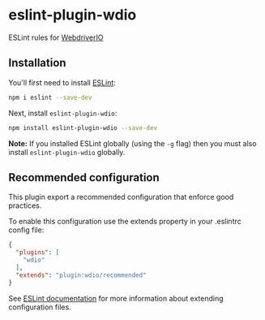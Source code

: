 # eslint-plugin-wdio

ESLint rules for [WebdriverIO](https://webdriver.io)

## Installation

You'll first need to install [ESLint](https://eslint.org):

```sh
npm i eslint --save-dev
```

Next, install `eslint-plugin-wdio`:

```sh
npm install eslint-plugin-wdio --save-dev
```

**Note:** If you installed ESLint globally (using the `-g` flag) then you must also install `eslint-plugin-wdio` globally.

## Recommended configuration

This plugin export a recommended configuration that enforce good practices.

To enable this configuration use the extends property in your .eslintrc config file:

```json
{
  "plugins": [
    "wdio"
  ],
  "extends": "plugin:wdio/recommended"
}
```

See [ESLint documentation](https://eslint.org/docs/user-guide/configuring#extending-configuration-files) for more information about extending configuration files.
